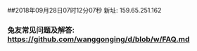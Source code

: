 ##2018年09月28日07时12分07秒 新址: 159.65.251.162
### 兔友常见问题及解答: https://github.com/wanggonging/d/blob/w/FAQ.md
